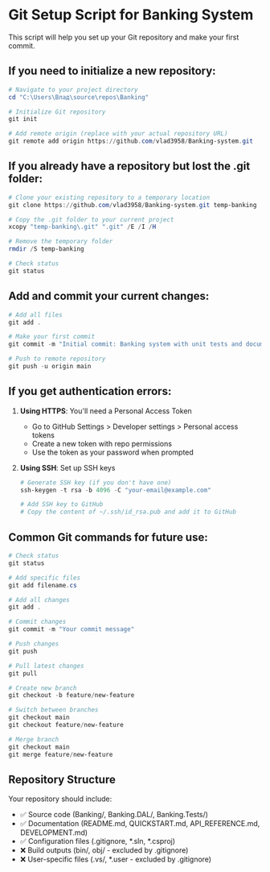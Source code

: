 # Git Setup Script for Banking System

This script will help you set up your Git repository and make your first commit.

## If you need to initialize a new repository:

```powershell
# Navigate to your project directory
cd "C:\Users\Влад\source\repos\Banking"

# Initialize Git repository
git init

# Add remote origin (replace with your actual repository URL)
git remote add origin https://github.com/vlad3958/Banking-system.git
```

## If you already have a repository but lost the .git folder:

```powershell
# Clone your existing repository to a temporary location
git clone https://github.com/vlad3958/Banking-system.git temp-banking

# Copy the .git folder to your current project
xcopy "temp-banking\.git" ".git" /E /I /H

# Remove the temporary folder
rmdir /S temp-banking

# Check status
git status
```

## Add and commit your current changes:

```powershell
# Add all files
git add .

# Make your first commit
git commit -m "Initial commit: Banking system with unit tests and documentation"

# Push to remote repository
git push -u origin main
```

## If you get authentication errors:

1. **Using HTTPS**: You'll need a Personal Access Token
   - Go to GitHub Settings > Developer settings > Personal access tokens
   - Create a new token with repo permissions
   - Use the token as your password when prompted

2. **Using SSH**: Set up SSH keys
   ```powershell
   # Generate SSH key (if you don't have one)
   ssh-keygen -t rsa -b 4096 -C "your-email@example.com"
   
   # Add SSH key to GitHub
   # Copy the content of ~/.ssh/id_rsa.pub and add it to GitHub
   ```

## Common Git commands for future use:

```powershell
# Check status
git status

# Add specific files
git add filename.cs

# Add all changes
git add .

# Commit changes
git commit -m "Your commit message"

# Push changes
git push

# Pull latest changes
git pull

# Create new branch
git checkout -b feature/new-feature

# Switch between branches
git checkout main
git checkout feature/new-feature

# Merge branch
git checkout main
git merge feature/new-feature
```

## Repository Structure

Your repository should include:
- ✅ Source code (Banking/, Banking.DAL/, Banking.Tests/)
- ✅ Documentation (README.md, QUICKSTART.md, API_REFERENCE.md, DEVELOPMENT.md)
- ✅ Configuration files (.gitignore, *.sln, *.csproj)
- ❌ Build outputs (bin/, obj/ - excluded by .gitignore)
- ❌ User-specific files (.vs/, *.user - excluded by .gitignore)

